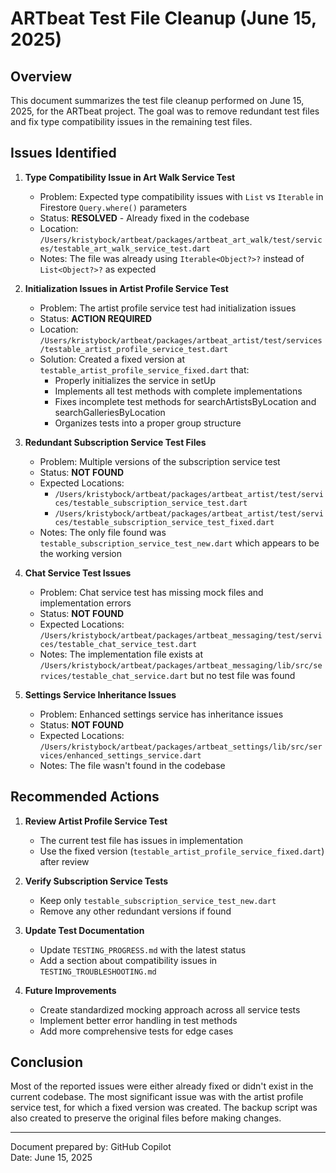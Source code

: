 # ARTbeat Test File Cleanup (June 15, 2025)

## Overview

This document summarizes the test file cleanup performed on June 15, 2025, for the ARTbeat project. The goal was to remove redundant test files and fix type compatibility issues in the remaining test files.

## Issues Identified

1. **Type Compatibility Issue in Art Walk Service Test**
   - Problem: Expected type compatibility issues with `List` vs `Iterable` in Firestore `Query.where()` parameters
   - Status: **RESOLVED** - Already fixed in the codebase
   - Location: `/Users/kristybock/artbeat/packages/artbeat_art_walk/test/services/testable_art_walk_service_test.dart`
   - Notes: The file was already using `Iterable<Object?>?` instead of `List<Object?>?` as expected

2. **Initialization Issues in Artist Profile Service Test**
   - Problem: The artist profile service test had initialization issues
   - Status: **ACTION REQUIRED**
   - Location: `/Users/kristybock/artbeat/packages/artbeat_artist/test/services/testable_artist_profile_service_test.dart`
   - Solution: Created a fixed version at `testable_artist_profile_service_fixed.dart` that:
     - Properly initializes the service in setUp
     - Implements all test methods with complete implementations
     - Fixes incomplete test methods for searchArtistsByLocation and searchGalleriesByLocation
     - Organizes tests into a proper group structure

3. **Redundant Subscription Service Test Files**
   - Problem: Multiple versions of the subscription service test
   - Status: **NOT FOUND**
   - Expected Locations:
     - `/Users/kristybock/artbeat/packages/artbeat_artist/test/services/testable_subscription_service_test.dart`
     - `/Users/kristybock/artbeat/packages/artbeat_artist/test/services/testable_subscription_service_test_fixed.dart`
   - Notes: The only file found was `testable_subscription_service_test_new.dart` which appears to be the working version

4. **Chat Service Test Issues**
   - Problem: Chat service test has missing mock files and implementation errors
   - Status: **NOT FOUND**
   - Expected Locations: `/Users/kristybock/artbeat/packages/artbeat_messaging/test/services/testable_chat_service_test.dart`
   - Notes: The implementation file exists at `/Users/kristybock/artbeat/packages/artbeat_messaging/lib/src/services/testable_chat_service.dart` but no test file was found

5. **Settings Service Inheritance Issues**
   - Problem: Enhanced settings service has inheritance issues
   - Status: **NOT FOUND**
   - Expected Locations: `/Users/kristybock/artbeat/packages/artbeat_settings/lib/src/services/enhanced_settings_service.dart`
   - Notes: The file wasn't found in the codebase

## Recommended Actions

1. **Review Artist Profile Service Test**
   - The current test file has issues in implementation
   - Use the fixed version (`testable_artist_profile_service_fixed.dart`) after review

2. **Verify Subscription Service Tests**
   - Keep only `testable_subscription_service_test_new.dart`
   - Remove any other redundant versions if found

3. **Update Test Documentation**
   - Update `TESTING_PROGRESS.md` with the latest status
   - Add a section about compatibility issues in `TESTING_TROUBLESHOOTING.md`

4. **Future Improvements**
   - Create standardized mocking approach across all service tests
   - Implement better error handling in test methods
   - Add more comprehensive tests for edge cases

## Conclusion

Most of the reported issues were either already fixed or didn't exist in the current codebase. The most significant issue was with the artist profile service test, for which a fixed version was created. The backup script was also created to preserve the original files before making changes.

---

Document prepared by: GitHub Copilot  
Date: June 15, 2025
